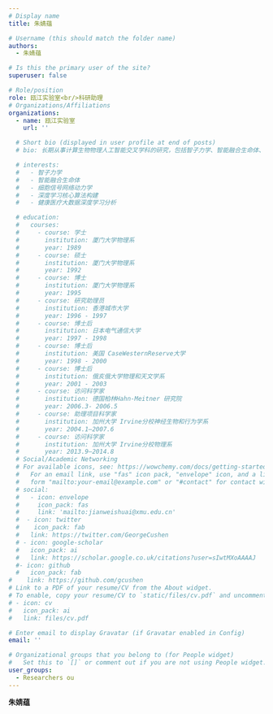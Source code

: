 ```yaml
---
# Display name
title: 朱婧蕴

# Username (this should match the folder name)
authors:
  - 朱婧蕴

# Is this the primary user of the site?
superuser: false

# Role/position
role: 瓯江实验室<br/>科研助理
# Organizations/Affiliations
organizations:
  - name: 瓯江实验室
    url: ''

  # Short bio (displayed in user profile at end of posts)
  # bio: 长期从事计算生物物理人工智能交叉学科的研究，包括智子力学、智能融合生命体、细胞信号网络动力学、深度学习核心算法构建、健康医疗大数据深度学习分析及深度学习在生物医学中的应用等。

  # interests:
  #   - 智子力学
  #   - 智能融合生命体
  #   - 细胞信号网络动力学
  #   - 深度学习核心算法构建
  #   - 健康医疗大数据深度学习分析

  # education:
  #   courses:
  #     - course: 学士
  #       institution: 厦门大学物理系
  #       year: 1989
  #     - course: 硕士
  #       institution: 厦门大学物理系
  #       year: 1992
  #     - course: 博士
  #       institution: 厦门大学物理系
  #       year: 1995    
  #     - course: 研究助理员
  #       institution: 香港城市大学
  #       year: 1996 - 1997
  #     - course: 博士后
  #       institution: 日本电气通信大学
  #       year: 1997 - 1998	
  #     - course: 博士后
  #       institution: 美国 CaseWesternReserve大学
  #       year: 1998 - 2000
  #     - course: 博士后
  #       institution: 俄亥俄大学物理和天文学系
  #       year: 2001 - 2003
  #     - course: 访问科学家
  #       institution: 德国柏林Hahn-Meitner 研究院
  #       year: 2006.3- 2006.5
  #     - course: 助理项目科学家
  #       institution: 加州大学 Irvine分校神经生物和行为学系
  #       year: 2004.1—2007.6    
  #     - course: 访问科学家
  #       institution: 加州大学 Irvine分校物理系
  #       year: 2013.9—2014.8   
  # Social/Academic Networking
  # For available icons, see: https://wowchemy.com/docs/getting-started/page-builder/#icons
  #   For an email link, use "fas" icon pack, "envelope" icon, and a link in the
  #   form "mailto:your-email@example.com" or "#contact" for contact widget.
  # social:
  #   - icon: envelope
  #     icon_pack: fas
  #     link: 'mailto:jianweishuai@xmu.edu.cn'
  #  - icon: twitter
  #    icon_pack: fab
  #   link: https://twitter.com/GeorgeCushen
  # - icon: google-scholar
  #   icon_pack: ai
  #   link: https://scholar.google.co.uk/citations?user=sIwtMXoAAAAJ
  #- icon: github
  #   icon_pack: fab
#    link: https://github.com/gcushen
# Link to a PDF of your resume/CV from the About widget.
# To enable, copy your resume/CV to `static/files/cv.pdf` and uncomment the lines below.
# - icon: cv
#   icon_pack: ai
#   link: files/cv.pdf

# Enter email to display Gravatar (if Gravatar enabled in Config)
email: ''

# Organizational groups that you belong to (for People widget)
#   Set this to `[]` or comment out if you are not using People widget.
user_groups:
  - Researchers ou
---
```


**朱婧蕴** <br/><br/>


